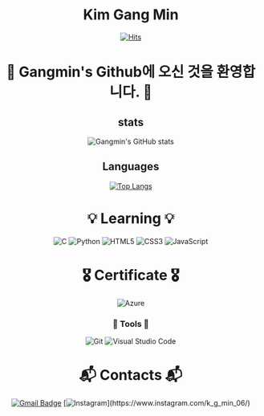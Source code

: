<div align="center">
  
  
# Kim Gang Min
[![Hits](https://hits.seeyoufarm.com/api/count/incr/badge.svg?url=https%3A%2F%2Fgithub.com%2Fmin-524%2Fhit-counter&count_bg=%236F5CD0&title_bg=%23759FA4&icon=&icon_color=%23E7E7E7&title=hits&edge_flat=false)](https://hits.seeyoufarm.com)
# 👋 Gangmin's Github에 오신 것을 환영합니다. 👋

## stats
 
![Gangmin's GitHub stats](https://github-readme-stats.vercel.app/api?username=min-524&show_icons=true&theme=radical)  
 
## Languages
[![Top Langs](https://github-readme-stats.vercel.app/api/top-langs/?username=min-524&langs_count=10)](https://github.com/min-524/github-readme-stats)

# 💡 Learning 💡
![C](https://img.shields.io/badge/C-0000FF.svg?&style=for-the-badge&logo=C&logoColor=white) ![Python](https://img.shields.io/badge/Python-3776AB.svg?&style=for-the-badge&logo=Python&logoColor=white) ![HTML5](https://img.shields.io/badge/HTML5-E34F26.svg?&style=for-the-badge&logo=HTML5&logoColor=white) ![CSS3](https://img.shields.io/badge/CSS3-1572B6.svg?&style=for-the-badge&logo=CSS3&logoColor=white) ![JavaScript](https://img.shields.io/badge/JavaScript-F7DF1E.svg?&style=for-the-badge&logo=JavaScript&logoColor=white)

# 🎖️ Certificate 🎖️
![Azure](https://img.shields.io/badge/Microsoft_AZ900-0078D4?style=flat&logo=MicrosoftAzure&logoColor=white)

### 🔧 Tools 🔧
![Git](https://img.shields.io/badge/Git-F05032.svg?&style=for-the-badge&logo=Git&logoColor=white) ![Visual Studio Code](https://img.shields.io/badge/Visual%20Studio%20Code-007ACC.svg?&style=for-the-badge&logo=Visual%20Studio%20Code&logoColor=white)

# :mailbox_with_mail: Contacts :mailbox_with_mail:
[![Gmail Badge](https://img.shields.io/badge/Gmail-d14836?style=flat-square&logo=Gmail&logoColor=white&link=mailto:tgmalacom@gmail.com)](mailto:tgmalacom@gmail.com)
[![Instagram](http://img.shields.io/badge/-Instagram-E4405F?style=flat-square&logo=Instagram-&link=[https://www.instagram.com/b_.chan7/](https://www.instagram.com/k_g_min_06/))](https://www.instagram.com/k_g_min_06/)


</div>
